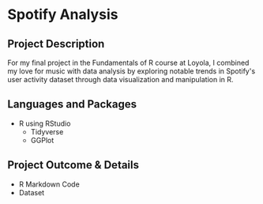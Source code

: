 # Spotify Analysis

## Project Description
For my final project in the Fundamentals of R course at Loyola, I combined my love for music with data analysis by exploring notable trends in Spotify's user activity dataset through data visualization and manipulation in R.

## Languages and Packages 
* R using RStudio
  - Tidyverse
  - GGPlot
 
## Project Outcome & Details
* R Markdown Code
* Dataset
